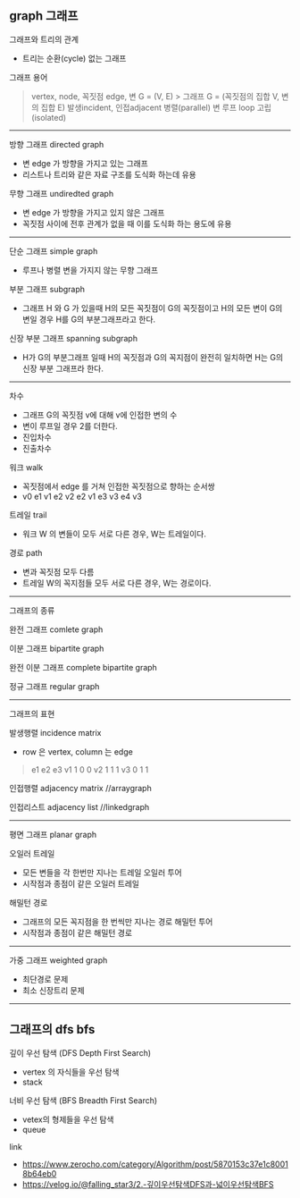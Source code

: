 ## graph 그래프 ##

그래프와 트리의 관계
- 트리는 순환(cycle) 없는 그래프

그래프 용어
> vertex, node, 꼭짓점
> edge, 변
> G = (V, E)
	> 그래프 G = (꼭짓점의 집합 V, 변의 집합 E)
> 발생incident, 인접adjacent
> 병렬(parallel) 변
> 루프 loop
> 고립 (isolated)

--------

방향 그래프 directed graph
- 변 edge 가 방향을 가지고 있는 그래프
- 리스트나 트리와 같은 자료 구조를 도식화 하는데 유용

무향 그래프 undiredted graph
- 변 edge 가 방향을 가지고 있지 않은 그래프
- 꼭짓점 사이에 전후 관계가 없을 때 이를 도식화 하는 용도에 유용

--------

단순 그래프 simple graph
- 루프나 병렬 변을 가지지 않는 무향 그래프

부분 그래프 subgraph
- 그래프 H 와 G 가 있을때 H의 모든 꼭짓점이 G의 꼭짓점이고 H의 모든 변이 G의 변일 경우 H를 G의 부분그래프라고 한다.

신장 부분 그래프 spanning subgraph
- H가 G의 부분그래프 일때 H의 꼭짓점과 G의 꼭지점이 완전히 일치하면 H는 G의 신장 부분 그래프라 한다.

---------

차수
- 그래프 G의 꼭짓점 v에 대해 v에 인접한 변의 수
- 변이 루프일 경우 2를 더한다.
- 진입차수
- 진출차수

워크 walk
- 꼭짓점에서 edge 를 거쳐 인접한 꼭짓점으로 향하는 순서쌍
- v0 e1 v1 e2 v2 e2 v1 e3 v3 e4 v3

트레일 trail
- 워크 W 의 변들이 모두 서로 다른 경우, W는 트레일이다.

경로 path
- 변과 꼭짓점 모두 다름
- 트레일 W의 꼭지점들 모두 서로 다른 경우, W는 경로이다.

-----------

그래프의 종류

완전 그래프 comlete graph

이분 그래프 bipartite graph

완전 이분 그래프 complete bipartite graph

정규 그래프 regular graph

----------

그래프의 표현

발생행렬 incidence matrix
- row 은 vertex, column 는 edge
>	 e1 e2 e3
>v1  1  0  0
>v2  1  1  1
>v3  0  1  1

인접행렬 adjacency matrix //arraygraph

인접리스트 adjacency list  //linkedgraph

---------

평면 그래프 planar graph

오일러 트레일
- 모든 변들을 각 한번만 지나는 트레일
오일러 투어
- 시작점과 종점이 같은 오일러 트레일

해밀턴 경로
- 그래프의 모든 꼭지점을 한 번씩만 지나는 경로
해밀턴 투어
- 시작점과 종점이 같은 해밀턴 경로

----------

가중 그래프 weighted graph

- 최단경로 문제
- 최소 신장트리 문제

---------

## 그래프의 dfs bfs ##


깊이 우선 탐색 (DFS Depth First Search)
- vertex 의 자식들을 우선 탐색
- stack

너비 우선 탐색 (BFS Breadth First Search)
- vetex의 형제들을 우선 탐색
- queue


link
- https://www.zerocho.com/category/Algorithm/post/5870153c37e1c80018b64eb0
- https://velog.io/@falling_star3/2.-깊이우선탐색DFS과-넓이우선탐색BFS
